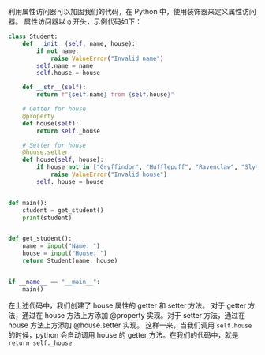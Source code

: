 利用属性访问器可以加固我们的代码，在 Python 中，使用装饰器来定义属性访问器。
属性访问器以 `@` 开头，示例代码如下：
```python
class Student:
    def __init__(self, name, house):
        if not name:
            raise ValueError("Invalid name")
        self.name = name
        self.house = house

    def __str__(self):
        return f"{self.name} from {self.house}"

    # Getter for house
    @property
    def house(self):
        return self._house

    # Setter for house
    @house.setter
    def house(self, house):
        if house not in ["Gryffindor", "Hufflepuff", "Ravenclaw", "Slytherin"]:
            raise ValueError("Invalid house")
        self._house = house


def main():
    student = get_student()
    print(student)


def get_student():
    name = input("Name: ")
    house = input("House: ")
    return Student(name, house)


if __name__ == "__main__":
    main()
```
在上述代码中，我们创建了 house 属性的 getter 和 setter 方法。
对于 getter 方法，通过在 house 方法上方添加 @property 实现。对于 setter 方法，通过在 house 方法上方添加 @house.setter 实现。
这样一来，当我们调用 `self.house` 的时候，python 会自动调用 house 的 getter 方法。在我们的代码中，就是 `return self._house`